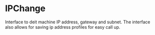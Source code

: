 # IPChange
Interface to deit machine IP address, gateway and subnet.  The interface also allows for saving ip address profiles for easy call up.  
